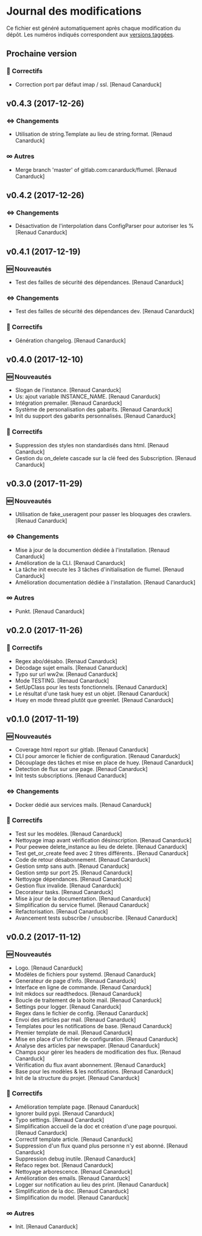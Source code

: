 # Journal des modifications

Ce fichier est généré automatiquement après chaque modification du dépôt. 
Les numéros indiqués correspondent aux [versions taggées](https://gitlab.com/canarduck/flumel/tags).

## Prochaine version

### 🐛 Correctifs

* Correction port par défaut imap / ssl. [Renaud Canarduck]

## v0.4.3 (2017-12-26)

### ⇔ Changements

* Utilisation de string.Template au lieu de string.format. [Renaud Canarduck]

### ∞ Autres

* Merge branch 'master' of gitlab.com:canarduck/flumel. [Renaud Canarduck]

## v0.4.2 (2017-12-26)

### ⇔ Changements

* Désactivation de l'interpolation  dans ConfigParser pour autoriser les % [Renaud Canarduck]

## v0.4.1 (2017-12-19)

### 🆕 Nouveautés

* Test des failles de sécurité des dépendances. [Renaud Canarduck]

### ⇔ Changements

* Test des failles de sécurité des dépendances dev. [Renaud Canarduck]

### 🐛 Correctifs

* Génération changelog. [Renaud Canarduck]

## v0.4.0 (2017-12-10)

### 🆕 Nouveautés

* Slogan de l'instance. [Renaud Canarduck]
* Us: ajout variable INSTANCE_NAME. [Renaud Canarduck]
* Intégration premailer. [Renaud Canarduck]
* Système de personalisation des gabarits. [Renaud Canarduck]
* Init du support des gabarits personnalisés. [Renaud Canarduck]

### 🐛 Correctifs

* Suppression des styles non standardisés dans html. [Renaud Canarduck]
* Gestion du on_delete cascade sur la clé feed des Subscription. [Renaud Canarduck]

## v0.3.0 (2017-11-29)

### 🆕 Nouveautés

* Utilisation de fake_useragent pour passer les bloquages des crawlers. [Renaud Canarduck]

### ⇔ Changements

* Mise à jour de la documention dédiée à l'installation. [Renaud Canarduck]
* Amélioration de la CLI. [Renaud Canarduck]
* La tâche init execute les 3 tâches d'initialisation de flumel. [Renaud Canarduck]
* Amélioration documentation dédiée à l'installation. [Renaud Canarduck]

### ∞ Autres

* Punkt. [Renaud Canarduck]

## v0.2.0 (2017-11-26)

### 🐛 Correctifs

* Regex abo/désabo. [Renaud Canarduck]
* Décodage sujet emails. [Renaud Canarduck]
* Typo sur url ww2w. [Renaud Canarduck]
* Mode TESTING. [Renaud Canarduck]
* SetUpClass pour les tests fonctionnels. [Renaud Canarduck]
* Le résultat d'une task huey est un objet. [Renaud Canarduck]
* Huey en mode thread plutôt que greenlet. [Renaud Canarduck]

## v0.1.0 (2017-11-19)

### 🆕 Nouveautés

* Coverage html report sur gitlab. [Renaud Canarduck]
* CLI pour amorcer le fichier de configuration. [Renaud Canarduck]
* Découplage des tâches et mise en place de huey. [Renaud Canarduck]
* Detection de flux sur une page. [Renaud Canarduck]
* Init tests subscriptions. [Renaud Canarduck]

### ⇔ Changements

* Docker dédié aux services mails. [Renaud Canarduck]

### 🐛 Correctifs

* Test sur les modèles. [Renaud Canarduck]
* Nettoyage imap avant vérification désinscription. [Renaud Canarduck]
* Pour peewee delete_instance au lieu de delete. [Renaud Canarduck]
* Test get_or_create feed avec 2 titres différents.. [Renaud Canarduck]
* Code de retour désabonnement. [Renaud Canarduck]
* Gestion smtp sans auth. [Renaud Canarduck]
* Gestion smtp sur port 25. [Renaud Canarduck]
* Nettoyage dépendances. [Renaud Canarduck]
* Gestion flux invalide. [Renaud Canarduck]
* Decorateur tasks. [Renaud Canarduck]
* Mise à jour de la documentation. [Renaud Canarduck]
* Simplification du service flumel. [Renaud Canarduck]
* Refactorisation. [Renaud Canarduck]
* Avancement tests subscribe / unsubscribe. [Renaud Canarduck]

## v0.0.2 (2017-11-12)

### 🆕 Nouveautés

* Logo. [Renaud Canarduck]
* Modèles de fichiers pour systemd. [Renaud Canarduck]
* Generateur de page d’info. [Renaud Canarduck]
* Interface en ligne de commande. [Renaud Canarduck]
* Init mkdocs sur readthedocs. [Renaud Canarduck]
* Boucle de traitement de la boite mail. [Renaud Canarduck]
* Settings pour logger. [Renaud Canarduck]
* Regex dans le fichier de config. [Renaud Canarduck]
* Envoi des articles par mail. [Renaud Canarduck]
* Templates pour les notifications de base. [Renaud Canarduck]
* Premier template de mail. [Renaud Canarduck]
* Mise en place d'un fichier de configuration. [Renaud Canarduck]
* Analyse des articles par newspaper. [Renaud Canarduck]
* Champs pour gérer les headers de modification des flux. [Renaud Canarduck]
* Vérification du flux avant abonnement. [Renaud Canarduck]
* Base pour les modèles & les notifications. [Renaud Canarduck]
* Init de la structure du projet. [Renaud Canarduck]

### 🐛 Correctifs

* Amélioration template page. [Renaud Canarduck]
* Ignorer build pypi. [Renaud Canarduck]
* Typo settings. [Renaud Canarduck]
* Simplification accueil de la doc et création d'une page pourquoi. [Renaud Canarduck]
* Correctif template article. [Renaud Canarduck]
* Suppression d'un flux quand plus personne n'y est abonné. [Renaud Canarduck]
* Suppression debug inutile. [Renaud Canarduck]
* Refaco regex bot. [Renaud Canarduck]
* Nettoyage arborescence. [Renaud Canarduck]
* Amélioration des emails. [Renaud Canarduck]
* Logger sur notification au lieu des print. [Renaud Canarduck]
* Simplification de la doc. [Renaud Canarduck]
* Simplification du model. [Renaud Canarduck]

### ∞ Autres

* Init. [Renaud Canarduck]


